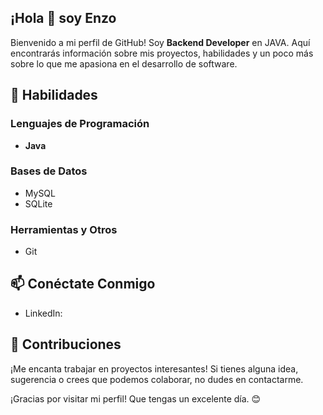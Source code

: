 ## ¡Hola 👋 soy Enzo

Bienvenido a mi perfil de GitHub! Soy **Backend Developer** en JAVA.
Aquí encontrarás información sobre mis proyectos, habilidades y un poco más sobre lo que me apasiona en el desarrollo de software.

## 🚀 Habilidades

### Lenguajes de Programación
- **Java**

### Bases de Datos
- MySQL
- SQLite

### Herramientas y Otros
- Git
 
## 📫 Conéctate Conmigo
- LinkedIn:
 
## 🤝 Contribuciones

¡Me encanta trabajar en proyectos interesantes! Si tienes alguna idea, sugerencia o crees que podemos colaborar, no dudes en contactarme.

¡Gracias por visitar mi perfil! Que tengas un excelente día. 😊
